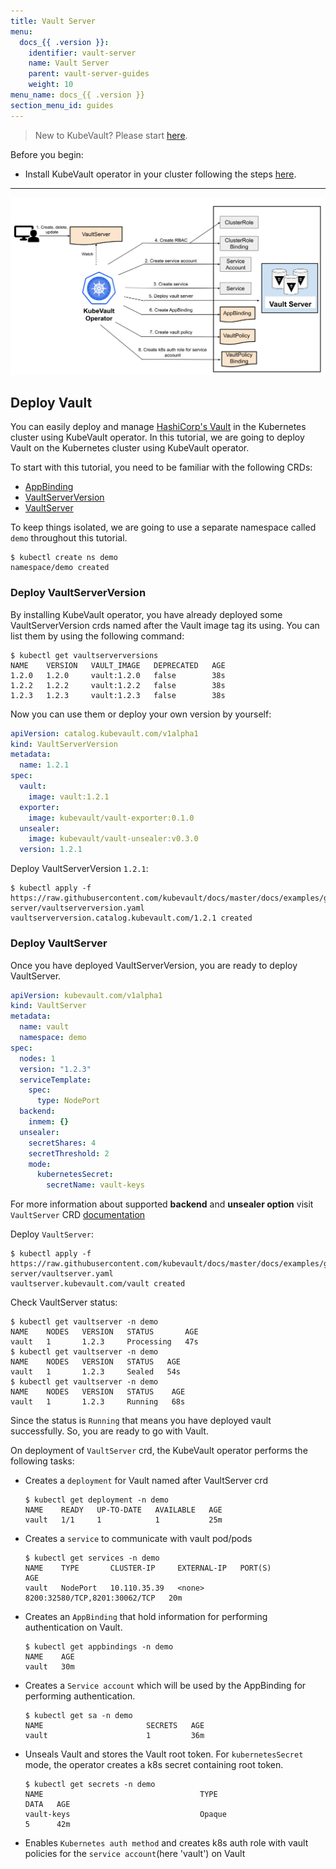 ```yaml
---
title: Vault Server
menu:
  docs_{{ .version }}:
    identifier: vault-server
    name: Vault Server
    parent: vault-server-guides
    weight: 10
menu_name: docs_{{ .version }}
section_menu_id: guides
---
```


> New to KubeVault? Please start [here](/docs/concepts/README.md).

Before you begin:

- Install KubeVault operator in your cluster following the steps [here](/docs/setup/operator/install.md).

---

![Vault Server](/docs/images/guides/vault-server/vault_server.svg)

## Deploy Vault

You can easily deploy and manage [HashiCorp's Vault](https://www.vaultproject.io/) in the Kubernetes cluster
using KubeVault operator. In this tutorial, we are going to deploy Vault on the Kubernetes cluster using KubeVault operator.

To start with this tutorial, you need to be familiar with the following CRDs:

- [AppBinding](/docs/concepts/vault-server-crds/auth-methods/appbinding.md)
- [VaultServerVersion](/docs/concepts/vault-server-crds/vaultserverversion.md)
- [VaultServer](/docs/concepts/vault-server-crds/vaultserver.md)

To keep things isolated, we are going to use a separate namespace called `demo` throughout this tutorial.

```console
$ kubectl create ns demo
namespace/demo created
```

### Deploy VaultServerVersion

By installing KubeVault operator, you have already deployed some VaultServerVersion crds named after
the Vault image tag its using. You can list them by using the following command:

```console
$ kubectl get vaultserverversions
NAME    VERSION   VAULT_IMAGE   DEPRECATED   AGE
1.2.0   1.2.0     vault:1.2.0   false        38s
1.2.2   1.2.2     vault:1.2.2   false        38s
1.2.3   1.2.3     vault:1.2.3   false        38s
```

Now you can use them or deploy your own version by yourself:

```yaml
apiVersion: catalog.kubevault.com/v1alpha1
kind: VaultServerVersion
metadata:
  name: 1.2.1
spec:
  vault:
    image: vault:1.2.1
  exporter:
    image: kubevault/vault-exporter:0.1.0
  unsealer:
    image: kubevault/vault-unsealer:v0.3.0
  version: 1.2.1
```

Deploy VaultServerVersion `1.2.1`:

```console
$ kubectl apply -f https://raw.githubusercontent.com/kubevault/docs/master/docs/examples/guides/vault-server/vaultserverversion.yaml
vaultserverversion.catalog.kubevault.com/1.2.1 created
```

### Deploy VaultServer

Once you have deployed VaultServerVersion, you are ready to deploy VaultServer.

```yaml
apiVersion: kubevault.com/v1alpha1
kind: VaultServer
metadata:
  name: vault
  namespace: demo
spec:
  nodes: 1
  version: "1.2.3"
  serviceTemplate:
    spec:
      type: NodePort
  backend:
    inmem: {}
  unsealer:
    secretShares: 4
    secretThreshold: 2
    mode:
      kubernetesSecret:
        secretName: vault-keys
```

For more information about supported **backend** and **unsealer option** visit `VaultServer` CRD [documentation](/docs/concepts/vault-server-crds/vaultserver.md)

Deploy `VaultServer`:

```console
$ kubectl apply -f https://raw.githubusercontent.com/kubevault/docs/master/docs/examples/guides/vault-server/vaultserver.yaml
vaultserver.kubevault.com/vault created
```

Check VaultServer status:

```console
$ kubectl get vaultserver -n demo
NAME    NODES   VERSION   STATUS       AGE
vault   1       1.2.3     Processing   47s
$ kubectl get vaultserver -n demo
NAME    NODES   VERSION   STATUS   AGE
vault   1       1.2.3     Sealed   54s
$ kubectl get vaultserver -n demo
NAME    NODES   VERSION   STATUS    AGE
vault   1       1.2.3     Running   68s
```

Since the status is `Running` that means you have deployed vault successfully.
So, you are ready to go with Vault.

On deployment of `VaultServer` crd, the KubeVault operator performs the following tasks:

- Creates a `deployment` for Vault named after VaultServer crd

    ```console
    $ kubectl get deployment -n demo
    NAME    READY   UP-TO-DATE   AVAILABLE   AGE
    vault   1/1     1            1           25m
    ```

- Creates a `service` to communicate with vault pod/pods

    ```console
    $ kubectl get services -n demo
    NAME    TYPE       CLUSTER-IP     EXTERNAL-IP   PORT(S)                         AGE
    vault   NodePort   10.110.35.39   <none>        8200:32580/TCP,8201:30062/TCP   20m
    ```

- Creates an `AppBinding` that hold information for performing authentication on Vault.

    ```console
    $ kubectl get appbindings -n demo
    NAME    AGE
    vault   30m
    ```

- Creates a `Service account` which will be used by the AppBinding for performing authentication.

    ```console
    $ kubectl get sa -n demo
    NAME                       SECRETS   AGE
    vault                      1         36m
    ```

- Unseals Vault and stores the Vault root token. For `kubernetesSecret` mode, the operator creates a k8s secret containing root token.

    ```console
    $ kubectl get secrets -n demo
    NAME                                   TYPE                                  DATA   AGE
    vault-keys                             Opaque                                5      42m
    ```

- Enables `Kubernetes auth method` and creates k8s auth role with vault policies for the `service account`(here 'vault') on Vault
